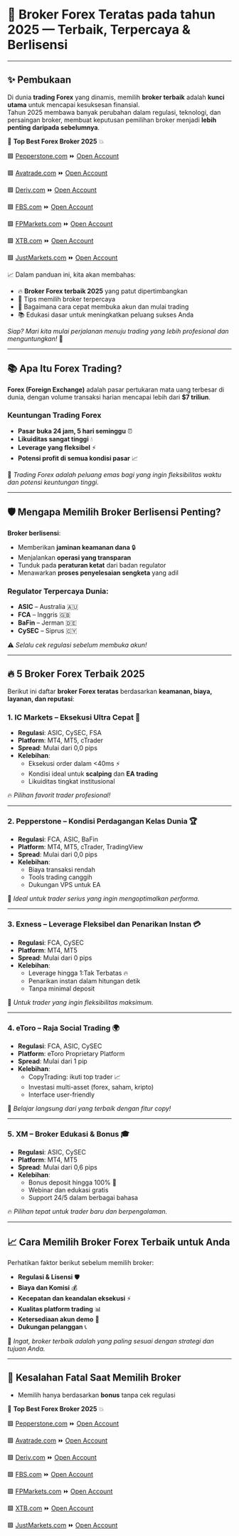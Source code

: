 # 🎯 Broker Forex Teratas pada tahun 2025 — Terbaik, Terpercaya & Berlisensi

---

## ✨ Pembukaan

Di dunia **trading Forex** yang dinamis, memilih **broker terbaik** adalah **kunci utama** untuk mencapai kesuksesan finansial.  
Tahun 2025 membawa banyak perubahan dalam regulasi, teknologi, dan persaingan broker, membuat keputusan pemilihan broker menjadi **lebih penting daripada sebelumnya**.

📢 **Top Best Forex Broker 2025** 💥

🟩 [Pepperstone.com](https://trk.pepperstonepartners.com/aff_c?offer_id=367&aff_id=33954) ⏩ [Open Account](https://trk.pepperstonepartners.com/aff_c?offer_id=367&aff_id=33954)

🟩 [Avatrade.com](https://www.avatrade.com?versionId=10301&tag=194438) ⏩ [Open Account](https://www.avatrade.com/trading-account2?versionId=10301&tag=194438)

🟩 [Deriv.com](https://track.deriv.com/_CqcB1Pzy79RUrSHPGq2lJWNd7ZgqdRLk/1/) ⏩ [Open Account](https://track.deriv.com/_CqcB1Pzy79RUrSHPGq2lJWNd7ZgqdRLk/1/)

🟩 [FBS.com](https://fbs.partners?ibl=587836&ibp=21398815) ⏩ [Open Account](https://fbs.partners?ibl=587836&ibp=21398815)

🟩 [FPMarkets.com](https://www.fpmarkets.com/?redir=stv&fpm-affiliate-utm-source=IB&fpm-affiliate-agt=56244) ⏩ [Open Account](https://www.fpmarkets.com/?redir=stv&fpm-affiliate-utm-source=IB&fpm-affiliate-agt=56244)

🟩 [XTB.com](https://link-pso.xtb.com/pso/zrUCY) ⏩ [Open Account](https://link-pso.xtb.com/pso/zrUCY)

🟩 [JustMarkets.com](https://one.justmarkets.link/a/79iqw0j6nj) ⏩ [Open Account](https://one.justmarkets.link/a/79iqw0j6nj)

📈 Dalam panduan ini, kita akan membahas:

- 🔥 **Broker Forex terbaik 2025** yang patut dipertimbangkan
- 💼 Tips memilih broker terpercaya
- 🎯 Bagaimana cara cepat membuka akun dan mulai trading
- 📚 Edukasi dasar untuk meningkatkan peluang sukses Anda

_Siap? Mari kita mulai perjalanan menuju trading yang lebih profesional dan menguntungkan!_ 🚀

---

## 📚 Apa Itu Forex Trading?

**Forex (Foreign Exchange)** adalah pasar pertukaran mata uang terbesar di dunia, dengan volume transaksi harian mencapai lebih dari **$7 triliun**.

### Keuntungan Trading Forex

- **Pasar buka 24 jam, 5 hari seminggu** ⏰
- **Likuiditas sangat tinggi** 💧
- **Leverage yang fleksibel** ⚡
- **Potensi profit di semua kondisi pasar** 📈

💬 _Trading Forex adalah peluang emas bagi yang ingin fleksibilitas waktu dan potensi keuntungan tinggi._

---

## 🛡️ Mengapa Memilih Broker Berlisensi Penting?

**Broker berlisensi**:

- Memberikan **jaminan keamanan dana** 🔒
- Menjalankan **operasi yang transparan**
- Tunduk pada **peraturan ketat** dari badan regulator
- Menawarkan **proses penyelesaian sengketa** yang adil

### Regulator Terpercaya Dunia:

- **ASIC** – Australia 🇦🇺
- **FCA** – Inggris 🇬🇧
- **BaFin** – Jerman 🇩🇪
- **CySEC** – Siprus 🇨🇾

⚠️ _Selalu cek regulasi sebelum membuka akun!_

---

## 🔥 5 Broker Forex Terbaik 2025

Berikut ini daftar **broker Forex teratas** berdasarkan **keamanan, biaya, layanan, dan reputasi**:

### 1. **IC Markets** – Eksekusi Ultra Cepat 🚀

- **Regulasi**: ASIC, CySEC, FSA
- **Platform**: MT4, MT5, cTrader
- **Spread**: Mulai dari 0,0 pips
- **Kelebihan**:
  - Eksekusi order dalam <40ms ⚡
  - Kondisi ideal untuk **scalping** dan **EA trading**
  - Likuiditas tingkat institusional

🔥 _Pilihan favorit trader profesional!_

---

### 2. **Pepperstone** – Kondisi Perdagangan Kelas Dunia 🏆

- **Regulasi**: FCA, ASIC, BaFin
- **Platform**: MT4, MT5, cTrader, TradingView
- **Spread**: Mulai dari 0,0 pips
- **Kelebihan**:
  - Biaya transaksi rendah
  - Tools trading canggih
  - Dukungan VPS untuk EA

🎯 _Ideal untuk trader serius yang ingin mengoptimalkan performa._

---

### 3. **Exness** – Leverage Fleksibel dan Penarikan Instan 💳

- **Regulasi**: FCA, CySEC
- **Platform**: MT4, MT5
- **Spread**: Mulai dari 0 pips
- **Kelebihan**:
  - Leverage hingga 1:Tak Terbatas 🔥
  - Penarikan instan dalam hitungan detik
  - Tanpa minimal deposit

🚀 _Untuk trader yang ingin fleksibilitas maksimum._

---

### 4. **eToro** – Raja Social Trading 🌍

- **Regulasi**: FCA, ASIC, CySEC
- **Platform**: eToro Proprietary Platform
- **Spread**: Mulai dari 1 pip
- **Kelebihan**:
  - CopyTrading: ikuti top trader 📈
  - Investasi multi-asset (forex, saham, kripto)
  - Interface user-friendly

💬 _Belajar langsung dari yang terbaik dengan fitur copy!_

---

### 5. **XM** – Broker Edukasi & Bonus 🎓

- **Regulasi**: ASIC, CySEC
- **Platform**: MT4, MT5
- **Spread**: Mulai dari 0,6 pips
- **Kelebihan**:
  - Bonus deposit hingga 100% 🎁
  - Webinar dan edukasi gratis
  - Support 24/5 dalam berbagai bahasa

🔥 _Pilihan tepat untuk trader baru dan berpengalaman._

---

## 📈 Cara Memilih Broker Forex Terbaik untuk Anda

Perhatikan faktor berikut sebelum memilih broker:

- **Regulasi & Lisensi** 🛡️
- **Biaya dan Komisi** 💰
- **Kecepatan dan keandalan eksekusi** ⚡
- **Kualitas platform trading** 📊
- **Ketersediaan akun demo** 🎯
- **Dukungan pelanggan** 📞

💬 _Ingat, broker terbaik adalah yang paling sesuai dengan strategi dan tujuan Anda._

---

## 🧨 Kesalahan Fatal Saat Memilih Broker

- Memilih hanya berdasarkan **bonus** tanpa cek regulasi

📢 **Top Best Forex Broker 2025** 💥

🟩 [Pepperstone.com](https://trk.pepperstonepartners.com/aff_c?offer_id=367&aff_id=33954) ⏩ [Open Account](https://trk.pepperstonepartners.com/aff_c?offer_id=367&aff_id=33954)

🟩 [Avatrade.com](https://www.avatrade.com?versionId=10301&tag=194438) ⏩ [Open Account](https://www.avatrade.com/trading-account2?versionId=10301&tag=194438)

🟩 [Deriv.com](https://track.deriv.com/_CqcB1Pzy79RUrSHPGq2lJWNd7ZgqdRLk/1/) ⏩ [Open Account](https://track.deriv.com/_CqcB1Pzy79RUrSHPGq2lJWNd7ZgqdRLk/1/)

🟩 [FBS.com](https://fbs.partners?ibl=587836&ibp=21398815) ⏩ [Open Account](https://fbs.partners?ibl=587836&ibp=21398815)

🟩 [FPMarkets.com](https://www.fpmarkets.com/?redir=stv&fpm-affiliate-utm-source=IB&fpm-affiliate-agt=56244) ⏩ [Open Account](https://www.fpmarkets.com/?redir=stv&fpm-affiliate-utm-source=IB&fpm-affiliate-agt=56244)

🟩 [XTB.com](https://link-pso.xtb.com/pso/zrUCY) ⏩ [Open Account](https://link-pso.xtb.com/pso/zrUCY)

🟩 [JustMarkets.com](https://one.justmarkets.link/a/79iqw0j6nj) ⏩ [Open Account](https://one.justmarkets.link/a/79iqw0j6nj)
